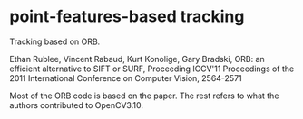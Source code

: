 # point-features-based tracking
Tracking based on ORB.

Ethan Rublee, Vincent Rabaud, Kurt Konolige, Gary Bradski, ORB: an efficient alternative to SIFT or SURF, Proceeding ICCV'11 Proceedings of the 2011 International Conference on Computer Vision, 2564-2571

Most of the ORB code is based on the paper. The rest refers to what the authors contributed to OpenCV3.10.